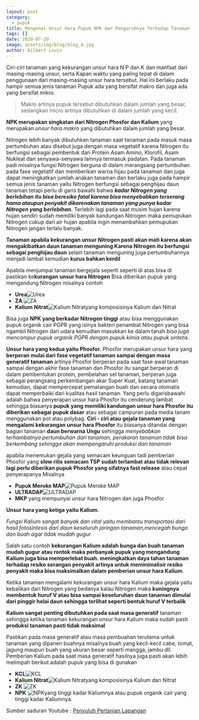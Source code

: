 ```yaml
---
layout: post
category:
  - pupuk
title: Mengenal Unsur Hara Pupuk NPK dan Pengaruhnya Terhadap Tanaman
tags: []
date: 2020-07-20
image: assets/img/blog/blog_4.jpg
author: Ailbert Louis
---
```

Ciri-ciri tanaman yang kekurangan unsur hara N P dan K dan manfaat dari masing-masing unsur, serta Kapan waktu yang paling tepat di dalam penggunaan dari masing-masing unsur hara tersebut. 
Hal ini berlaku pada hampir semua jenis tanaman
Pupuk ada yang bersifat makro dan juga ada yang bersifat mikro. 

> Makro artinya pupuk tersebut dibutuhkan dalam jumlah yang besar, sedangkan micro artinya dibutuhkan di dalam jumlah yang kecil. 

**NPK merupakan singkatan dari Nitrogen Phosfor dan Kalium** yang merupakan *unsur hara makro* yang dibutuhkan dalam jumlah yang besar.

Nitrogen lebih banyak dibutuhkan tanaman saat tanaman pada masuk masa pertumbuhan atau disebut juga dengan masa vegetatif karena Nitrogen itu berfungsi sebagai pembentuk dari Protein Asam Amino, Klorofil, Asam Nukleat dan senyawa-senyawa lainnya termasuk padatan.
Pada tanaman padi misalnya fungsi Nitrogen berguna di dalam merangsang pertumbuhan pada fase vegetatif dan memberikan warna hijau pada tanaman dan juga dapat meningkatkan jumlah anakan tanaman dan berlaku juga pada hampir semua jenis tanaman yaitu Nitrogen berfungsi sebagai penghijau daun tanaman tetapi perlu di garis bawahi bahwa ***kadar Nitrogen yang berlebihan itu bisa beresiko fatal karena  bisa menyebabkan terserang hama ataupun penyakit dikarenakan tanaman yang punya kadar Nitrogen yang berlebihan.*** Terlebih lagi pada saat musim hujan karena hujan sendiri sudah memiliki banyak kandungan Nitrogen maka pemupukan Nitrogen cukup dari air hujan apabila ingin menambahkan pemupukan Nitrogen jangan terlalu banyak.

**Tanaman apabila kekurangan unsur Nitrogen pasti akan mati karena akan mengakibatkan daun tanaman menguning 
Karena Nitrogen itu berfungsi sebagai penghijau daun**
selain tanaman menguning juga pertumbuhannya menjadi lambat kemudian **kurus bahkan kerdil** 

Apabila menjumpai tanaman bergejala seperti seperti di atas bisa di pastikan ke**kurangan unsur hara Nitrogen**
Bisa diberikan pupuk yang mengandung Nitrogen misalnya contoh 

* **Urea**![Urea](/assets/img/blog/Pupuk_Urea.jpg) 
* **ZA** ![ZA](/assets/img/blog/Pupuk_ZA.jpg) 
* **Kalium Nitrat**![Kalium Nitrat](/assets/img/blog/Kalium_Nitrat.jpg)yang komposisinya Kalium dan Nitrat 

 Bisa juga **NPK yang berkadar Nitrogen tinggi** atau bisa menggunakan pupuk organik cair PGPR yang isinya bakteri penambat Nitrogen yang bisa ngambil Nitrogen dari udara kemudian masukkan ke dalam tanah
*bisa juga mencampur pupuk organik PGPR dengan pupuk kimia atau pupuk sintetis*.

**Unsur hara yang kedua yaitu Phosfor.** 
Phosfor merupakan unsur hara yang **berperan mulai dari fase vegetatif tanaman sampai dengan masa generatif tanaman** artinya Phosfor berperan pada saat fase awal tanaman sampai dengan akhir fase tanaman dan Phosfor itu sangat berperan di dalam pembentukan protein, pembelahan sel tanaman, berperan juga sebagai perangsang perkembangan akar Super Kuat, batang tanaman kemudian, dapat mempercepat pematangan buah dan secara otomatis dapat memperbaiki dari kualitas hasil tanaman.
Yang perlu digarisbawahi adalah bahwa penyerapan unsur hara Phosfor itu cenderung lambat sehingga biasanya **pupuk yang memiliki kandungan unsur hara Phosfor itu diberikan sebagai pupuk dasar** atau sebagai campuran pada media tanam menggunakan pot atau polybag.
**Ciri - ciri atau gejala tanaman yang mengalami kekurangan unsur hara Phosfor** itu biasanya ditandai dengan bagian tanaman
**daun berwarna Ungu** sehingga *menyebabkan terhambatnya pertumbuhan dari tanaman, perakaran tanaman tidak bisa berkembang sehingga akan mempengaruhi produksi dari tanaman*

apabila menemukan gejala yang semacam keunguan tadi pemberian Phosfor yang **slow rilis semacam TSP sudah terlambat atau tidak relevan lagi perlu diberikan pupuk Phosfor yang sifatnya fast release** atau cepat penyerapanya Misalnya 

* **Pupuk Meroke MAP**![Pupuk Meroke MAP](/assets/img/blog/Pupuk_Meroke_MAP.jpeg)
* **ULTRADAP**![ULTRADAP](/assets/img/blog/Pupuk-Pak-Tani-Ultradap.jpg)
* **MKP**  yang mempunyai unsur hara Nitrogen dan juga Phosfor

**Unsur hara yang ketiga yaitu Kalium.**

*Fungsi Kalium sangat banyak dan vital yaitu membantu transportasi dari hasil fotosintesis dari daun keseluruh jaringan tanaman,mencegah bunga dan buah agar tidak mudah gugur.* 

Salah satu contoh **kekurangan Kalium adalah bunga dan buah tanaman mudah gugur atau rontok maka perbanyak pupuk yang mengandung Kalium juga bisa memperlebat buah. meningkatkan daya tahan tanaman terhadap resiko serangan penyakit artinya untuk meminimalisir resiko penyakit maka bisa maksimalkan dalam pemberian unsur hara Kalium**. 

Ketika tanaman mengalami kekurangan unsur hara Kalium maka gejala yaitu kebalikan dari Nitrogen yang  bedanya kalau Nitrogen maka **kuningnya membentuk huruf V atau bisa sampai keseluruhan daun tanaman dimulai dari pinggir helai daun sehingga terlihat seperti bentuk huruf V terbalik**

**Kalium sangat penting dibutuhkan pada saat masa generatif** tanaman sehingga ketika tanaman 
kekurangan unsur hara Kalium maka sudah pasti **produksi tanaman pasti tidak maksimal** 

Pastikan pada masa generatif atau masa pembuahan terutama untuk tanaman yang dipanen
buahnya misalnya buah yang kecil-kecil cabe, tomat, jagung maupun buah yang ukuran besar seperti mangga, jambu dll. 
Pemberian Kalium pada saat masa generatif hasilnya juga pasti akan lebih melimpah
berikut adalah pupuk yang bisa di gunakan

* **KCL**![KCL](/assets/img/blog/KCL.jpg)
* **Kalium Nitrat**![Kalium Nitrat](/assets/img/blog/Kalium_Nitrat.jpg)yang komposisinya Kalium dan Nitrat 
* **ZK** ![ZK](/assets/img/blog/Pupuk_ZK.jpg)
* **NPK** ![NPK](/assets/img/blog/blog_4.jpg)yang tinggi kadar Kaliumnya atau pupuk organik cair yang tinggi kadar Kaliumnya.

Sumber saduran Youtube : [Penyuluh Pertanian Lapangan
](https://youtu.be/nsPgLVFI9yQ)